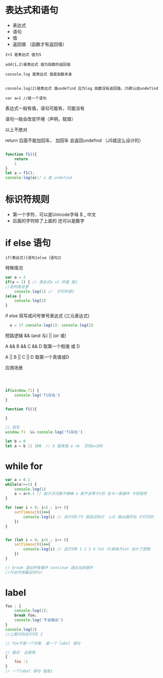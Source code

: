 # 表达式和语句

* 表达式
* 语句
* 值
* 返回值 （函数才有返回值）

```
2+3 是表达式 值为5

add(1,2)是表达式 值为函数的返回值

console.log 是表达式 值是函数本身


console.log(2)是表达式 值undefind 应为log 函数没有返回值。JS默认给undefind

```

`var a=1 //是一个语句`


表达式一般有值，语句可能有，可能没有

语句一般会改变环境（声明，赋值）

以上不绝对



return 后面不能加回车，  加回车 会返回undefind （JS就这么设计的）

```javascript

function f1(){
    return 
    1
}
let a = f1(); 
console.log(a)// a 是 undefind 

```

# 标识符规则

* 第一个字符，可以是Unicode字母 $ _ 中文
* 后面的字符除了上面的  还可以是数字

# if else 语句

```
if(表达式){语句}else｛语句2｝
```

特殊情况

```javascript
var a = 2 
if(a = 1) { // 表达式a =1 的值 是1 
//走的是这里
    console.log(1) //  打印的是1 
}else {
    console.log(2)
}

```

if else 简写成问号冒号表达式 (三元表达式)

```javascript
  a = 1? console.log(1): console.log(2)  
```

短路逻辑 && (and 与)  || (or 或)

A && B && C && D 取第一个假值 或 D

A || B || C || D 取第一个真值或D 

应用场景

```javascript



if(window.f1) {
    console.log('f1存在')
}

function f1(){
    
}

// 简写
window.f1  && console.log('f1存在')

let b = 0
let a = b || 100  // b 是真值 a =b  否则a=100
```

# while for 

```javascript
var a = 0.1 
while(a!==1) {
    console.log(1)
    a = a+0.1 // 由于浮点数不精确 a 是不会等于1的 会卡一直循环 卡死程序
}

for (var i = 0; i<5 ; i++ ){
    setTimeout(()=>{
        console.log(i) // 会打印5个5 是延迟执行  i=5 跳出循环后 才打印的 
    })
}


for (let i = 0; i<5 ; i++ ){
    setTimeout(()=>{
        console.log(i) // 会打印0 1 2 3 4 let JS单独为let 设计了逻辑
    })
}

// break 退出所有循环 continue 退出当前循环
//只会作用最近的for 

```

# label

```javascript
foo : {
    console.log(1);
    break foo;
    console.log('不会输出')
}
console.log(2)
//上面代码会打印1 2

// foo不是一个对象  是一个 label 语句 

// 面试  这是啥
{
    foo :1 
}
// 一个label 语句 值是1
```

